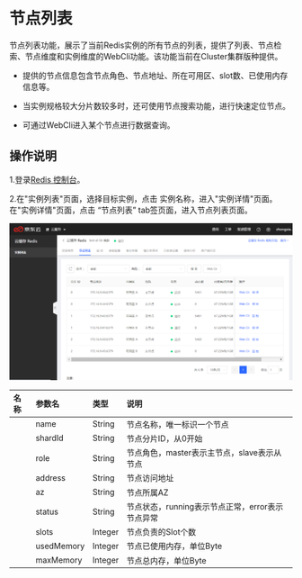 #  节点列表

节点列表功能，展示了当前Redis实例的所有节点的列表，提供了列表、节点检索、节点维度和实例维度的WebCli功能。该功能当前在Cluster集群版种提供。

- 提供的节点信息包含节点角色、节点地址、所在可用区、slot数、已使用内存信息等。

- 当实例规格较大分片数较多时，还可使用节点搜索功能，进行快速定位节点。

- 可通过WebCli进入某个节点进行数据查询。


##  操作说明
1.登录[Redis 控制台](https://redis-console.jdcloud.com/redis)。

2.在"实例列表"页面，选择目标实例，点击 实例名称，进入"实例详情"页面。在"实例详情"页面，点击 “节点列表” tab签页面，进入节点列表页面。

![](../../../../../image/Redis/NodeList-1.png)


| 名称	 | 参数名 | 类型 	|   说明  | 
| :--- | :---  |:---  |:---  | 
|      |  name  |  	String  |  	节点名称，唯一标识一个节点  |  
|      |  shardId  |  		String	  |  	节点分片ID，从0开始  |  	
|      |  role  |  		String	  |  	节点角色，master表示主节点，slave表示从节点  |  	
|      |  address	  |  	String	  |  	节点访问地址  |  	
|      |  az	  |  	String	  |  	节点所属AZ  |  	
|      |  status	  |  	String	  |  	节点状态，running表示节点正常，error表示节点异常  |  	
|      |  slots  |  		Integer	  |  	节点负责的Slot个数  |  	
|      |  usedMemory  |  		Integer	  |  	节点已使用内存，单位Byte  |  	
|      |  maxMemory	  |  	Integer	  |  	节点总内存，单位Byte  |  	

